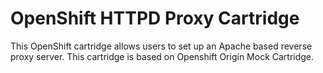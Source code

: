 # OpenShift HTTPD Proxy Cartridge

This OpenShift cartridge allows users to set up an Apache based reverse proxy server. This cartridge is based on Openshift Origin Mock Cartridge.
